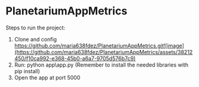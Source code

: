 # PlanetariumAppMetrics

Steps to run the project:
1. Clone and config https://github.com/maria638fdez/PlanetariumAppMetrics.git![image](https://github.com/maria638fdez/PlanetariumAppMetrics/assets/38212450/f10ca992-e368-45b0-a6a7-9705d576b7c9)
2. Run: python app\app.py (Remember to install the needed libraries with pip install)
3. Open the app at port 5000

